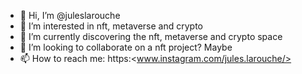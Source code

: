 - 👋 Hi, I’m @juleslarouche
- 👀 I’m interested in nft, metaverse and crypto
- 🌱 I’m currently discovering the nft, metaverse and crypto space
- 💞️ I’m looking to collaborate on a nft project? Maybe
- 📫 How to reach me: https:<www.instagram.com/jules.larouche/>

<!---
juleslarouche/juleslarouche is a ✨ special ✨ repository because its `README.md` (this file) appears on your GitHub profile.
You can click the Preview link to take a look at your changes.
--->
